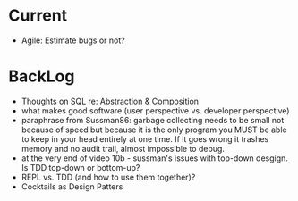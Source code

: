 # Current #
- Agile: Estimate bugs or not?

# BackLog #
- Thoughts on SQL re: Abstraction & Composition
- what makes good software (user perspective vs. developer perspective)
- paraphrase from Sussman86: garbage collecting needs to be small not
because of speed but because it is the only program you MUST be able
to keep in your head entirely at one time. If it goes wrong it trashes
memory and no audit trail, almost impossible to debug.
- at the very end of video 10b - sussman's issues with top-down desgign.
Is TDD top-down or bottom-up?
- REPL vs. TDD (and how to use them together)?
- Cocktails as Design Patters


